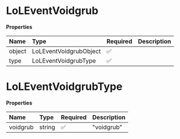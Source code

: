 # LoLEventVoidgrub

**Properties**

| Name   | Type                   | Required | Description |
| :----- | :--------------------- | :------- | :---------- |
| object | LoLEventVoidgrubObject | ✅       |             |
| type   | LoLEventVoidgrubType   | ✅       |             |

# LoLEventVoidgrubType

**Properties**

| Name     | Type   | Required | Description |
| :------- | :----- | :------- | :---------- |
| voidgrub | string | ✅       | "voidgrub"  |

<!-- This file was generated by liblab | https://liblab.com/ -->
